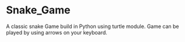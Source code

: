 # Snake_Game
 A classic snake Game build in Python using turtle module.
Game can be played by using arrows on your keyboard.

